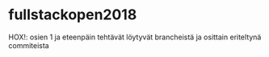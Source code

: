 # fullstackopen2018
HOX!: osien 1 ja eteenpäin tehtävät löytyvät brancheistä ja osittain eriteltynä commiteista
